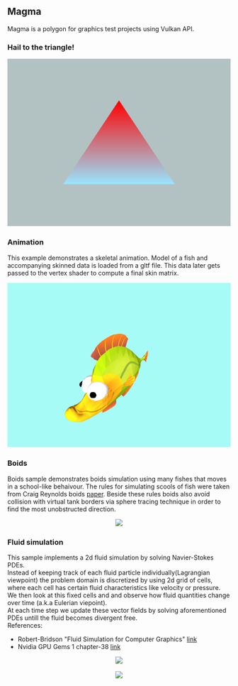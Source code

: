 ## Magma
Magma is a polygon for graphics test projects using Vulkan API.

### Hail to the triangle!
<p align="center">
  <img src="/images/tri.png" />
</p>

### Animation
This example demonstrates a skeletal animation. Model of a fish and accompanying
skinned data is loaded from a gltf file. This data later gets passed to the vertex
shader to compute a final skin matrix.
<p align="center">
  <img src="/images/fish.gif" />
</p>

### Boids
Boids sample demonstrates boids simulation using many fishes that moves in a school-like behaivour. 
The rules for simulating scools of fish were taken from Craig Reynolds boids [paper](https://cs.stanford.edu/people/eroberts/courses/soco/projects/2008-09/modeling-natural-systems/boids.html).
Beside these rules boids also avoid collision with virtual tank borders via sphere tracing technique in order to find the most unobstructed direction.
<p align="center">
  <img src="/images/boidsComp.gif" />
</p>

### Fluid simulation
This sample implements a 2d fluid simulation by solving Navier-Stokes PDEs.<br />
Instead of keeping track of each fluid particle individually(Lagrangian viewpoint) the problem domain is discretized by using 2d grid of cells, where each cell has certain fluid characteristics like velocity or pressure. <br />
We then look at this fixed cells  and and observe how fluid quantities change over time (a.k.a Eulerian viepoint).<br />
At each time step we update these vector fields by solving aforementioned PDEs untill the fluid becomes divergent free.<br />
References:
* Robert-Bridson "Fluid Simulation for Computer Graphics" [link](https://www.amazon.com/Simulation-Computer-Graphics-Robert-Bridson/dp/1568813260)<br />
* Nvidia GPU Gems 1 chapter-38 [link](https://developer.nvidia.com/gpugems/gpugems/part-vi-beyond-triangles/chapter-38-fast-fluid-dynamics-simulation-gpu)<br />

<p align="center">
  <img src="/images/girl.gif" />
</p>
<p align="center">
  <img src="/images/ink.gif" />
</p>

